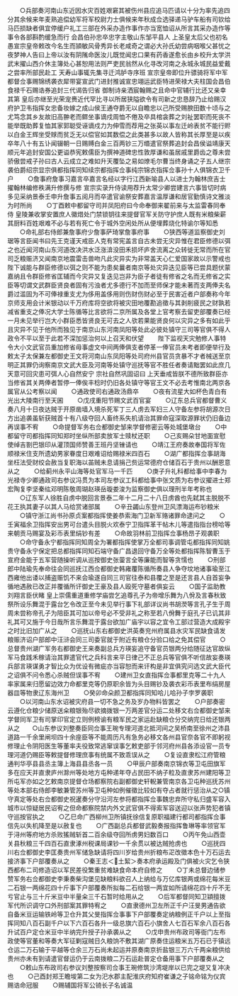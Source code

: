 <!-- { "loadSidebar": true } -->
　　○兵部奏河南山东近因水灾百姓艰窘其被伤州县应追马匹请以十分为率先追四分其余候来年麦熟追偿幼军将军校尉力士俱候来年秋成佥选驿递马驴车船有司钦给马匹损缺者俱宜停缓户礼工三部在外采办造作事作亦当宽恤诏从所言其采办造作等事令各部斟酌缓急而行  会昌伯孙忠卒忠字主敬山东邹平县人  上圣皇太后父也初名愚宣宗皇帝敕改今名生而頴敏风骨秀异长老咸奇之谓必大孙氏幼尝病咽喉父甚忧之夜梦神人告曰上帝以汝有阴隲命医汝儿既觉闻忠口果有药香遂愈长由乡校升太学洪武末擢山西介休主簿处心甚恕用法则严吏民翁然从化寻改河南之永城永城民益爱戴之尝率所部民赴工  天寿山事辄先集寻迁鸿胪寺序班  宣宗皇帝即位升骠骑将军中军都督佥事赐锦绣袭衣犀带宴宣武门进封推诚宣忠翊运武臣特进荣禄大夫柱国会昌伯食禄千石赐诰券追封三代谒告归省  御制诗亲洒宸翰赐之且命中官辅行比还又亲幸其第  皇后亦继至光荣宠赉近代罕比寻以所居狭隘欲令有司新之忠恳辞乃止给赐汉府护卫韦指挥女忠备妆嫁之成山侯王通夺爵无以自瞻忠以己所受赐腴田数十顷与之尤笃念其乡友故旧高翀老而鳏坐事谪戍周恤不倦及卒具棺衾葬之刘祉罢职而死丧不能举既助葬复恤其家郭聪受诬谪戍力为伸雪而荐用之张英以事左迁岭表贫不能行赆以白金王辉坐受赇而贫乏无以偿官如其数偿之此类甚多以故人皆称其长厚至是以疾卒年八十有五讣闻辍朝一日赐赙白金三百两钞三万缗遣官祭葬追封会昌侯谥靖康天顺元年追封安国公更谥恭宪敕儒臣为撰神道碑忠性敦厚谦和虽居戚里爵齿之尊未尝骄傲尝戒子孙曰古人云成立之难如升天覆坠之易如燎毛尔曹当终身诵之子五人继宗袭伯爵绍宗显宗俱都指挥同知续宗都指挥佥事纯宗锦衣指挥佥事孙十人俱锦衣卫千户
　　○詹事府詹事习嘉言卒嘉言名经以字行江西新喻县人以进士为翰林庶吉士擢翰林编修秩满升修撰与修  宣宗实录升侍读用荐升太常少卿尝建言六事皆切时病多见采纳景泰壬申升詹事五阅月而卒遣官谕祭安葬嘉言温厚谦和居官勤慎诗文雅淡为时所尚
　　○丁酉敕中都留守司并凤阳府曰今命奉御来翟前来与太监雷春同奉侍  皇陵兼收掌安置庶人徽焟处门禁锁钥往来提督官军关防守护庶人既有米粮柴薪其厨料百姓艰难不必与若有死亡令于城外空闲处所从便埋葬烧化特谕尔等知悉
　　○命礼部右侍郎兼詹事府少詹事萨琦掌詹事府事
　　○狭西等道监察御史刘琚等言臣闻书曰先王克谨天戒臣人克有常宪盖言自古未尝无灾异惟在君臣修德以弭之也近闻河南山东河道改决洪水泛涨渰没田禾损坏庐舍流离之众转徙无常而所在官司乏粮赈济又闻南京地震雷击兽吻凡此灾异实为非常盖天心仁爱国家故以示警戒也  陛下诚能与群臣修德以弭之则不能为患矣曩者南京等处灾异迭见臣等已尝具题伏蒙嘉纳且令群臣修省匡辅而今灾异又复迭见岂非为臣子者徒有修省之名而无修省之实臣等切谓文武群臣贤良者固有污浊者尤多德行不加而至师保才能未著而支两俸夫名爵过滥固为不可俸禄重支尤为侈用盖侈用则伤财伤财必至于民害近者户部奏称今年京师支用会计米银动以千万府库将空欲将被灾田地覆勘追徵与其剥削疲民之财孰若减省重支之俸况大学士陈循等比言欲将二京所属及各堂上官考察去留吏部覆奏已经一月未见举行岂大小群臣悉皆贤良无可去之人欤若果能贤良何以灾异之多有如此乎且灾异不见于他所而独见于南京山东河南凤阳等处此必彼处镇守三司等官俱不得人政令不平以至于此若不深加惩治何以上召天和伏望
　　陛下监视天灾勉修人事特令大小文武官员重加修省毋事虚文中间两俸俱支者停革一俸官员未考者即便举行及敕太子太保兼左都御史王文将河南山东凤阳等处司府州县官员贪暴不才者械送至京明正其罪仍询察南京文武大臣及河南等处镇守巡抚等官不胜任者奏请黜罢如此庶几天意可回灾患可弭人心自然安宁  宗社自然巩固诏曰  上天垂戒皆朕不德所致群臣亦当修省其关两俸者暂停一俸俟丰稔时仍旧各处镇守等官王文不必去考惟南北两京各属官从公考察以闻
　　○通政使司右通政汤鼎卒
　　○夜有流星大如杯色青白有光出大陵南行至天囷
　　○戊戌重阳节赐文武百官宴
　　○辽东总兵官都督曹义奏八月十日夜达贼于开原凿墙入境杀死军丁三人虏去军妇三人守备左参将胡源次日方出追袭虽斩获贼首十有八级夺回人畜终系失机请治其罪命寇深取源罪状仍旧备边再误事不宥
　　○命提督军务右佥都御史邹来学督修密云等处城堡墩台
　　○中都留守司都指挥同知郑时坐纵所部卖放军士赎杖还职
　　○己亥赐朵甘地面宣慰使绰吉劄巴银印从灌顶国师赞善王班丹坚锉请也
　　○靖江王府奏故奉国将军佐顺禄米住支所遗幼男家眷度日艰难诏给赐禄米四百石
　　○湖广都指挥佥事胡海坐枉法受财绞会赦当复职海以苖贼未息请捐己赀运常德府仓储百石于贵州以酬恩意从之
　　○给蓟州永平山海等处官军马一千匹
　　○庚子升礼科都给事中李春为光禄寺少卿通政司右参议冯贯为本司左参议工科都给事中张文质为右参议擢进士郑宏陶复李坚秦纮邓明陈敬周瑚赵瑛岳璇娄浚为监察御史俱以理刑半年考称也
　　○辽东军人徐胜自虏中脱回言景泰二年十二月二十八日虏酋也先弑其主脱脱不花王执其妻子以其人马给赏诸部属
　　○辛丑蠲山东登州卫风漂海运布钞粮米
　　○镇守浙江尚书孙原贞案都指挥使姜恭索海门卫新军赂诸罪命逮问之
　　○壬寅福余卫指挥安出男可台遣头目脱火欢泰宁卫指挥革干帖木儿等遣指指台榜哈等来朝贡马赐宴及彩币表里绢钞有差
　　○命故羽林前卫指挥佥事杨昂子观袭职
　　○命守备永宁都指挥同知周全为署都指挥使掌万全都司事调管屯都指挥同知姚贵守备永宁保定把总都指挥同知石端守备广昌退回守备万全等处都指挥陈智曹玉于宣府金能于五军营随操听调从巡按御史张蓥言全等廉能而智等贪懦也
　　○刑部郎中陆瑜先奉命往会同巡抚江西佥都御史韩雍覆陈循所奏县人争夺坟地诸事瑜至江西雍他出诿以捕盗赈饥不来会瑜遂自同三司官往泰和县覆之至是还言县人自首妄争循地遇赦已改正并覆循所讦御史王豪及县人殴死守墓者俱妄云
　　○国子监助教刘翔言臣伏睹  皇上崇儒重道重修学庙尝乞追尊孔子为帝增乐舞为八佾及言春秋致祭所设乐舞混于露台乞令改正至今未见举行事下礼部详议尚书胡濙等言孔子生于周周未尝称帝孔子为陪臣其可加以帝号必不受非礼之称至若八佾舞于庭孔子已讥其非礼其可又施于今日哉所言乐舞混于露台欲加广庙宇以容之宜令工部过营造大成殿宇之时比旧加广从之
　　○巡抚山东右都御史洪英奏兖州府属县水灾军民缺食请发粮赈济诏户部郎中汪浒会同三司委官就于附近有粮仓分验口给之免其偿官
　　○总督贵州湖广军务右都御史王来奏副总兵方瑛妄追守备官员银两分给随征达官故纵军马食践禾稼请治其罪遣官代之兵科言来平日律己不正总兵等官俱不听信故妄奏瑛兵部言瑛谋勇才智比众为优设有微疵亦当容恕而来讦构是非宜俱究问选文武大臣代之诏俱不问令悉心杀贼但误事不宥
　　○建州卫女直指挥佥事都里克等二十九人率家属来归愿留边效力命都里克等仍原职余皆为头目赐钞及袭衣彩币表里布绢房屋器皿等物隶辽东海州卫
　　○癸卯命朵颜卫都指挥同知哈儿哈孙子孛罗袭职
　　○以河南山东水诏被灾府县一切不急之务及岁办物料皆罢之
　　○户部奏密云遵化仓粮少储原送籴粮银殆尽欲摘拨银一万两差官分运二处移文右佥都御史邹来学督同军卫有司掌印官定立则例榜谕有粮军民之家运赴缺粮仓分交纳完日给还银两从之　　○山东参议刘整奏臣同佥事王琬专理河道北抵河间之吴桥南至徐州之沛县道路一千余里闸坝四十余座臣等不能周历凡有急务必移文各州县官奈各官不即躬视修理止令阴阳医生等董率夫役致常逃窜误事乞敕吏部于邻河府州县各添设官一员专理河道仍赐臣等敕提督修理庶事有统属不致乖误从之
　　○复设直隶松江府管粮通判华亭县县丞主簿上海县县丞各一员
　　○甲辰户部奏南京锦衣等卫屯田旗军多在应天并直隶庐州滁州等处地方屯种递年夺占民田不纳子粒及直隶苏州建阳等卫所屯军亦如之乞敕南京提督仓场都察院右副都御史轩輗兼管南京各卫屯种巡抚苏州等处本部右侍郎李敏兼管苏州等卫屯种如例催徵比较如有夺占者就行惩治从之○镇守真定等处右佥都御史祝暹奏分守沿河左参将都指挥佥事魏忠弃所守私归盛军容入城市以惊疑居民诏宥之但命都察院禁内外文武官俱不得索军容送迎以张声势犯者镇守巡按官执之
　　○乙巳命广西柳州卫所镇抚徐信复原职福建行都司都指挥佥事信先以失机降至是以赦复也
　　○广西副总兵都督武毅奏报指挥鲁琳等率领官军于浔州等府地方杀败猺贼斩首二百余级夺回所虏男妇数百口
　　○丙午免山西壶关县秋粮三千四百石直隶涿州税课局课钞一千余贯以被达贼抢虏也
　　○巡抚四川右佥都御史李匡奏贵州军储急缺请将四川岁给贵州折粮布疋改徵本色十万石运去接济事下户部覆奏从之
　　○秦王志＜土絜＞奏本府承运殿及门俱被火灾乞令狭西都布二司修造诏以军民差役繁重贫难缺食命本府自修之
　　○丁未总督边储参赞军务右佥都御史李秉奏柴沟堡见缺粮料欲召人上纳给与万亿库银两或绵花每米豆二石银一两绵花四十斤事下户部覆奏所拟每二石给银一两宜如所请绵花四十斤不无亏官止与三十斤米豆中半量籴三千石暂时给用从之
　　○后军都督同知卫顈擅拨军代所识调守口外刑部案其罪特宥之
　　○直隶德州卫左所正千户汪旻男通告欲自备米豆运输铁岭等卫仓升其父旻指挥佥事事下户部覆奏定纳粮例正千户以上至指挥同知八百石副千户以下六百石各升一级总旗六百石小旗舍人七百石军余八百石各升试百户定仓米豆中半纳完升授子孙承袭从之
　　○戊申贵州布政司等衙门左布政使等官董和等奏大军征剿寇贼日久粮饷不敷其湖广原奏住运粮米五万石已于镇远仓运二万石输于平越等仓余三万石尚未起运并原奏南京折盐银三万六千两籴粮供给贵州亦未有到请遣官督运仍于云南拨粮二万石运赴普定仓备用事下户部覆奏从之
　　○敕山东布政司右参议刘整按察司佥事王琬修筑沙湾堤岸以已完之堤又复冲决也
　　○己酉封郑王瞻埈第二女为汜水郡主配淮庆府知府崔谦之子铭命铭为仪宾赐诰命冠服
　　○赐辅国将军公锜长子名诚温
